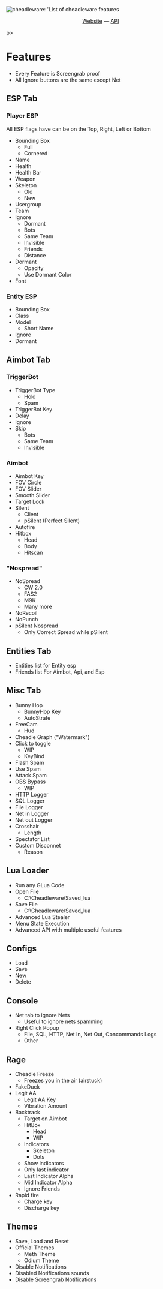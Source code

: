 <img src="https://i.imgur.com/a/jgRT0eA.gif" alt="cheadleware: 'List of cheadleware features">
<p align="center"><a href="https://cheadleware.net">Website</a> &mdash; <a href="https://cheadleware.net/api">API</a></p>
p>

<br>


# Features
- Every Feature is Screengrab proof
- All Ignore buttons are the same except Net
## ESP Tab
### Player ESP
All ESP flags have can be on the Top, Right, Left or Bottom
- Bounding Box
    - Full
    - Cornered
- Name
- Health
- Health Bar
- Weapon
- Skeleton
    - Old
    - New
- Usergroup
- Team
- Ignore
    - Dormant
    - Bots
    - Same Team
    - Invisible
    - Friends
    - Distance
- Dormant
    - Opacity
    - Use Dormant Color
- Font
### Entity ESP
- Bounding Box
- Class
- Model
    - Short Name
- Ignore
- Dormant
## Aimbot Tab
### TriggerBot
- TriggerBot Type
    - Hold
    - Spam
- TriggerBot Key
- Delay
- Ignore
- Skip
    - Bots
    - Same Team
    - Invisible
### Aimbot
- Aimbot Key
- FOV Circle
- FOV Slider
- Smooth Slider
- Target Lock
- Silent
    - Client
    - pSilent (Perfect Silent)
- Autofire
- Hitbox
    - Head
    - Body
    - Hitscan
### "Nospread"
- NoSpread
    - CW 2.0
    - FAS2
    - M9K
    - Many more
- NoRecoil
- NoPunch
- pSilent Nospread
    - Only Correct Spread while pSilent
## Entities Tab
- Entities list for Entity esp
- Friends list For Aimbot, Api, and Esp
## Misc Tab
- Bunny Hop
    - BunnyHop Key
    - AutoStrafe
- FreeCam
    - Hud
- Cheadle Graph ("Watermark")
- Click to toggle
    - WIP
    - KeyBind
- Flash Spam
- Use Spam
- Attack Spam
- OBS Bypass
    - WIP
- HTTP Logger
- SQL Logger
- File Logger
- Net in Logger
- Net out Logger
- Crosshair
    - Length
- Spectator List
- Custom Disconnet
    - Reason
## Lua Loader
- Run any GLua Code
- Open File
     - C:\Cheadleware\Saved_lua
- Save File
     - C:\Cheadleware\Saved_lua
- Advanced Lua Stealer
- Menu State Execution
- Advanced API with multiple useful features
## Configs
- Load
- Save
- New
- Delete
## Console
- Net tab to ignore Nets
    - Useful to ignore nets spamming
- Right Click Popup
    - File, SQL, HTTP, Net In, Net Out, Concommands Logs
    - Other
## Rage
- Cheadle Freeze
    - Freezes you in the air (airstuck)
- FakeDuck
- Legit AA
    - Legit AA Key
    - Vibration Amount
- Backtrack
    - Target on Aimbot
    - HitBox
         - Head
         - WIP
    - Indicators 
         - Skeleton
         - Dots
    - Show indicators
    - Only last indicator
    - Last Indicator Alpha
    - Mid Indicator Alpha
    - Ignore Friends
- Rapid fire 
    - Charge key
    - Discharge key
## Themes
- Save, Load and Reset
- Official Themes
    - Meth Theme
    - Odium Theme
- Disable Notifications
- Disabled Notifications sounds
- Disable Screengrab Notifications